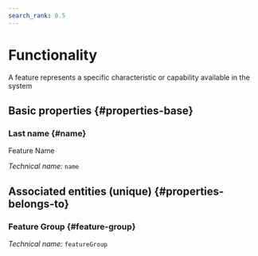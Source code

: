 ```yaml
---
search_rank: 0.5
---    
```

# Functionality
<!--- THIS FILE IS GENERATED PLEASE DO NOT EDIT IT DIRECTLY --->

A feature represents a specific characteristic or capability available in the system

<OH code="feature"/>






## Basic properties {#properties-base}
    
### Last name {#name}

Feature Name

*Technical name:* ```name```
<PH code="feature:name"/>

    

## Associated entities (unique) {#properties-belongs-to}

###  Feature Group {#feature-group}



*Technical name:* ```featureGroup```
<PH code="feature:featureGroup"/>





